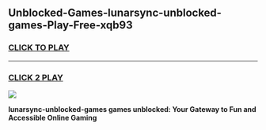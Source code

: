
## Unblocked-Games-lunarsync-unblocked-games-Play-Free-xqb93
<h3>
<a href="https://premium76.site?title=lunarsync-unblocked-games&ref=18A1">CLICK TO PLAY</a></h3>
<hr>

<h3>
<a href="https://premium76.site?title=lunarsync-unblocked-games&ref=18A1">CLICK 2 PLAY</a>
  
</h3>

<a href="https://premium76.site?title=lunarsync-unblocked-games&ref=18A1"><img src="https://clearcache.store/games.png"></a>


**lunarsync-unblocked-games games unblocked: Your Gateway to Fun and Accessible Online Gaming**
